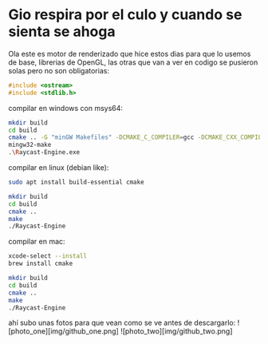 # Gio respira por el culo y cuando se sienta se ahoga
Ola este es motor de renderizado que hice estos dias para que lo usemos de base, librerias de OpenGL,
las otras que van a ver en codigo se pusieron solas pero no son obligatorias:
```c++
#include <ostream>
#include <stdlib.h>
```
compilar en windows con msys64:
```bash
mkdir build
cd build
cmake .. -G "minGW Makefiles" -DCMAKE_C_COMPILER=gcc -DCMAKE_CXX_COMPILER=g++
mingw32-make
.\Raycast-Engine.exe
```

compilar en linux (debian like):
```bash
sudo apt install build-essential cmake

mkdir build
cd build
cmake ..
make
./Raycast-Engine
```

compilar en mac:
```bash
xcode-select --install
brew install cmake

mkdir build
cd build
cmake ..
make
./Raycast-Engine
```

ahí subo unas fotos para que vean como se ve antes de descargarlo:
![photo_one][img/github_one.png]
![photo_two][img/github_two.png]


